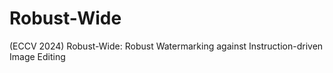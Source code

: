 # Robust-Wide
(ECCV 2024) Robust-Wide: Robust Watermarking against Instruction-driven Image Editing
